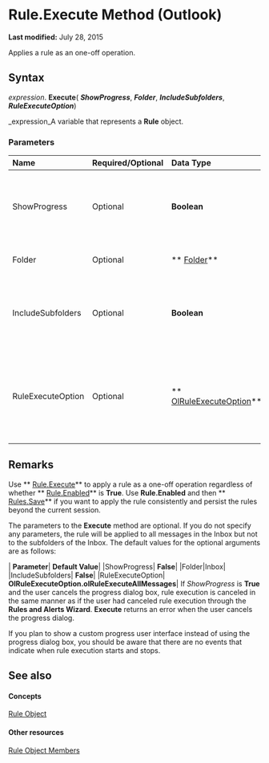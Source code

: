 
# Rule.Execute Method (Outlook)

 **Last modified:** July 28, 2015

Applies a rule as an one-off operation.

## Syntax

 _expression_. **Execute**( **_ShowProgress_**,  **_Folder_**,  **_IncludeSubfolders_**,  **_RuleExecuteOption_**)

 _expression_A variable that represents a  **Rule** object.


### Parameters



|**Name**|**Required/Optional**|**Data Type**|**Description**|
|:-----|:-----|:-----|:-----|
|ShowProgress|Optional| **Boolean**| **True** to display the progress dialog box when the rule is executed, **False** to run the rule without displaying the dialog box.|
|Folder|Optional| ** [Folder](3cf6cda8-6d70-666e-2643-9d9c5b9cacfc.md)**|Represents the folder where the rule will be applied.|
|IncludeSubfolders|Optional| **Boolean**| **True** to apply the rule to subfolders of the folder indicated by theFolder parameter; **False** to apply the rule only to that folder but not its subfolders.|
|RuleExecuteOption|Optional| ** [OlRuleExecuteOption](d654efcb-d3ef-9579-896e-fcd7859136b2.md)**|Represents whether to apply the rule to read, unread, or all messages in the folder or folders specified by the Folder andIncludeSubfolders parameters.|

## Remarks

Use  ** [Rule.Execute](487abb6f-9003-04a4-f4e2-3f66b3ba5a52.md)** to apply a rule as a one-off operation regardless of whether ** [Rule.Enabled](9ba65f87-799f-7a22-04a1-c0abcb320559.md)** is **True**. Use  **Rule.Enabled** and then ** [Rules.Save](d838eca0-4ec5-ab43-a031-fd65ab7d9f3c.md)** if you want to apply the rule consistently and persist the rules beyond the current session.

The parameters to the  **Execute** method are optional. If you do not specify any parameters, the rule will be applied to all messages in the Inbox but not to the subfolders of the Inbox. The default values for the optional arguments are as follows:



| **Parameter**| **Default Value**|
|ShowProgress| **False**|
|Folder|Inbox|
|IncludeSubfolders| **False**|
|RuleExecuteOption| **OlRuleExecuteOption.olRuleExecuteAllMessages**|
If  _ShowProgress_ is **True** and the user cancels the progress dialog box, rule execution is canceled in the same manner as if the user had canceled rule execution through the **Rules and Alerts Wizard**.  **Execute** returns an error when the user cancels the progress dialog.

If you plan to show a custom progress user interface instead of using the progress dialog box, you should be aware that there are no events that indicate when rule execution starts and stops. 


## See also


#### Concepts


 [Rule Object](ea2ddbcc-fd65-a636-c6da-79950033f385.md)
#### Other resources


 [Rule Object Members](29a5f487-dbcc-7312-c8ba-a05199ce8513.md)
